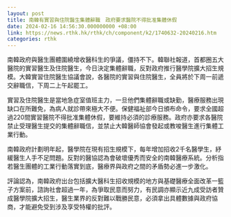 ```yaml
---
layout: post
title: 南韓有實習與住院醫生集體辭職　政府要求醫院不得批准集體休假
date: 2024-02-16 14:56:30.000000000 +08:00
link: https://news.rthk.hk/rthk/ch/component/k2/1740632-20240216.htm
categories: rthk
---
```


南韓政府與醫生團體圍繞增收醫科生的爭議，僵持不下。韓聯社報道，首都圈五大醫院的實習醫生及住院醫生，今日決定集體辭職，反對政府推行醫學院擴大招生規模。大韓實習住院醫生協議會說，各醫院的實習與住院醫生，全員將於下周一前遞交辭職信，下周二上午起罷工。

實習及住院醫生是當地急症室值班主力，一旦他們集體辭職或缺勤，醫療服務出現缺口在所難免，為病人就診帶來極大不便。保健福祉部今日頒布命令，要求全國超過220間實習醫院不得批准集體休假，要維持必須的診療服務。政府亦要求各醫院禁止受理醫生提交的集體辭職信，並禁止大韓醫師協會發起或教唆醫生進行集體工業行動。

南韓政府計劃明年起，醫學院在現有招生規模下，每年增加招收2千名醫學生，紓緩醫生人手不足問題。反對的醫協認為會破壞優秀而安全的南韓醫療系統。分析指若醫生團體的工業行動落實到底，醫療界與政府之間的矛盾勢必進一步激化。

評論認為，南韓政府出台包括擴大醫科生招收規模的地方與基礎醫療全面改革一籃子方案前，諮詢社會超過一年，為爭取民意而努力，有民調亦顯示近九成受訪者贊成醫學院擴大招生，醫生業界的反對難以戰勝民意，必須拿出具體數據與政府協商，才能避免受到涉及享受特權的批評。
